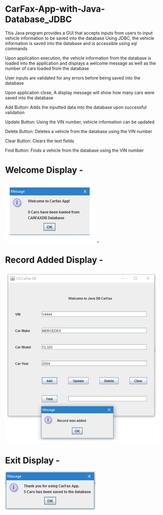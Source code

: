 # CarFax-App-with-Java-Database_JDBC

This Java program provides a GUI that accepts inputs from users to input vehicle information to be saved into the database
Using JDBC, the vehicle information is saved into the database and is accessible using sql commands

Upon application execution, the vehicle information from the database is loaded into the application and displays a welcome message as well as the number of cars loaded from the database

User inputs are validated for any errors before being saved into the database

Upon application close, A display message will show how many cars were saved into the database

Add Button: Adds the inputted data into the database upon successful validation

Update Button: Using the VIN number, vehicle information can be updated

Delete Button: Deletes a vehicle from the database using the VIN number

Clear Button: Clears the text fields

Find Button: Finds a vehicle from the database using the VIN number


# Welcome Display -
![Alt text](https://github.com/IInsomnia/CarFax-App-with-Java-Database_JDBC/blob/master/Welcome%20Display.PNG "Welcome Display")
_
# Record Added Display -
![Alt text](https://github.com/IInsomnia/CarFax-App-with-Java-Database_JDBC/blob/master/Record%20Added.PNG "Record Added")

# Exit Display -
![Alt text](https://github.com/IInsomnia/CarFax-App-with-Java-Database_JDBC/blob/master/Exit%20Display.PNG "Exit Display")

